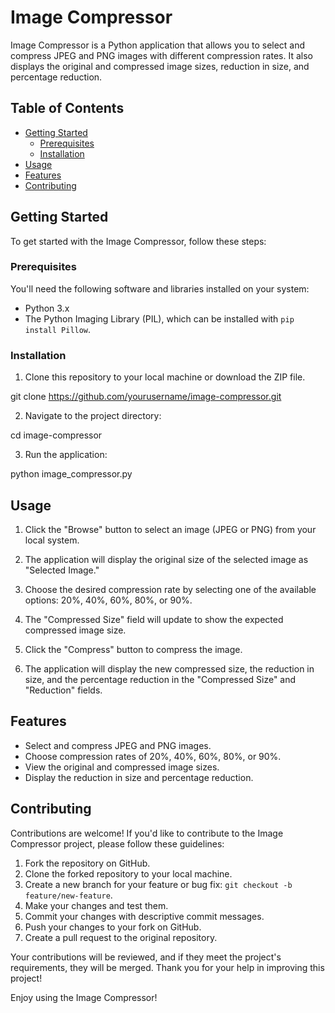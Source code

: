 # Image Compressor

Image Compressor is a Python application that allows you to select and compress JPEG and PNG images with different compression rates. It also displays the original and compressed image sizes, reduction in size, and percentage reduction.

## Table of Contents

- [Getting Started](#getting-started)
  - [Prerequisites](#prerequisites)
  - [Installation](#installation)
- [Usage](#usage)
- [Features](#features)
- [Contributing](#contributing)

## Getting Started

To get started with the Image Compressor, follow these steps:

### Prerequisites

You'll need the following software and libraries installed on your system:

- Python 3.x
- The Python Imaging Library (PIL), which can be installed with `pip install Pillow`.

### Installation

1. Clone this repository to your local machine or download the ZIP file.

git clone https://github.com/yourusername/image-compressor.git

2. Navigate to the project directory:

cd image-compressor

3. Run the application:

python image_compressor.py

## Usage

1. Click the "Browse" button to select an image (JPEG or PNG) from your local system.

2. The application will display the original size of the selected image as "Selected Image."

3. Choose the desired compression rate by selecting one of the available options: 20%, 40%, 60%, 80%, or 90%.

4. The "Compressed Size" field will update to show the expected compressed image size.

5. Click the "Compress" button to compress the image.

6. The application will display the new compressed size, the reduction in size, and the percentage reduction in the "Compressed Size" and "Reduction" fields.

## Features

- Select and compress JPEG and PNG images.
- Choose compression rates of 20%, 40%, 60%, 80%, or 90%.
- View the original and compressed image sizes.
- Display the reduction in size and percentage reduction.

## Contributing

Contributions are welcome! If you'd like to contribute to the Image Compressor project, please follow these guidelines:

1. Fork the repository on GitHub.
2. Clone the forked repository to your local machine.
3. Create a new branch for your feature or bug fix: `git checkout -b feature/new-feature`.
4. Make your changes and test them.
5. Commit your changes with descriptive commit messages.
6. Push your changes to your fork on GitHub.
7. Create a pull request to the original repository.

Your contributions will be reviewed, and if they meet the project's requirements, they will be merged. Thank you for your help in improving this project!

Enjoy using the Image Compressor!
